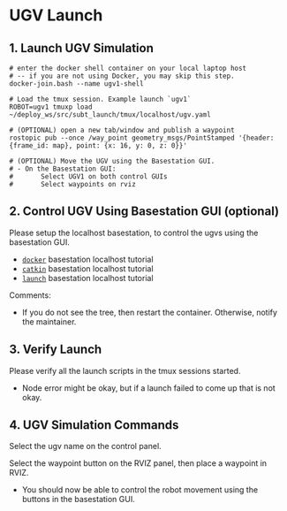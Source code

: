 # UGV Launch

## 1. Launch UGV Simulation

```text
# enter the docker shell container on your local laptop host
# -- if you are not using Docker, you may skip this step.
docker-join.bash --name ugv1-shell

# Load the tmux session. Example launch `ugv1`
ROBOT=ugv1 tmuxp load ~/deploy_ws/src/subt_launch/tmux/localhost/ugv.yaml

# (OPTIONAL) open a new tab/window and publish a waypoint
rostopic pub --once /way_point geometry_msgs/PointStamped '{header: {frame_id: map}, point: {x: 16, y: 0, z: 0}}'

# (OPTIONAL) Move the UGV using the Basestation GUI.
# - On the Basestation GUI:
#       Select UGV1 on both control GUIs
#       Select waypoints on rviz
```

## 2. Control UGV Using Basestation GUI (optional)

Please setup the localhost basestation, to control the ugvs using the basestation GUI.

- [`docker`](../docker/local-docker-basestation.md) basestation localhost tutorial
- [`catkin`](../catkin/local-catkin-basestation.md) basestation localhost tutorial
- [`launch`](local-launch-basestation.md) basestation localhost tutorial

Comments:

- If you do not see the tree, then restart the container. Otherwise, notify the maintainer.

## 3. Verify Launch

Please verify all the launch scripts in the tmux sessions started.

- Node error might be okay, but if a launch failed to come up that is not okay.

## 4. UGV Simulation Commands

Select the ugv name on the control panel.

Select the waypoint button on the RVIZ panel, then place a waypoint in RVIZ.

- You should now be able to control the robot movement using the buttons in the basestation GUI.
